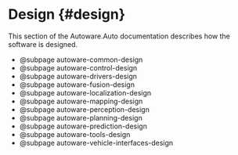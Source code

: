 Design {#design}
======

This section of the Autoware.Auto documentation describes how the software is designed.

- @subpage autoware-common-design
- @subpage autoware-control-design
- @subpage autoware-drivers-design
- @subpage autoware-fusion-design
- @subpage autoware-localization-design
- @subpage autoware-mapping-design
- @subpage autoware-perception-design
- @subpage autoware-planning-design
- @subpage autoware-prediction-design
- @subpage autoware-tools-design
- @subpage autoware-vehicle-interfaces-design
